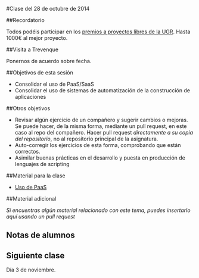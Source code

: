 #Clase del 28 de octubre de 2014

##Recordatorio

Todos podéis participar en los [premios a proyectos libres de la UGR](http://osl.ugr.es/2014/09/26/premios-a-proyectos-libres-de-la-ugr/). Hasta 1000€ al mejor proyecto.

##Visita a Trevenque

Ponernos de acuerdo sobre fecha.

##Objetivos de esta sesión

* Consolidar el uso de PaaS/SaaS
* Consolidar el uso de sistemas de automatización de la construcción de aplicaciones

##Otros objetivos

* Revisar algún ejercicio de un compañero y sugerir cambios o mejoras. Se puede hacer, de la misma forma, mediante un pull request, en este caso al repo del compañero. Hacer pull request *directamente a su copia del repositorio*, no al repositorio principal de la asignatura. 
* Auto-corregir los ejercicios de esta forma, comprobando que están correctos.
* Asimilar buenas prácticas en el desarrollo y puesta en producción de lenguajes de scripting

##Material para la clase

* [Uso de PaaS](http://jj.github.io/IV/documentos/temas/PaaS#automatizacin-de-la-construccin-de-una-aplicacin)

##Material adicional

*Si encuentras algún material relacionado con este tema, puedes insertarlo aquí usando un pull request*

## Notas de alumnos

## Siguiente clase

Día 3 de noviembre.

